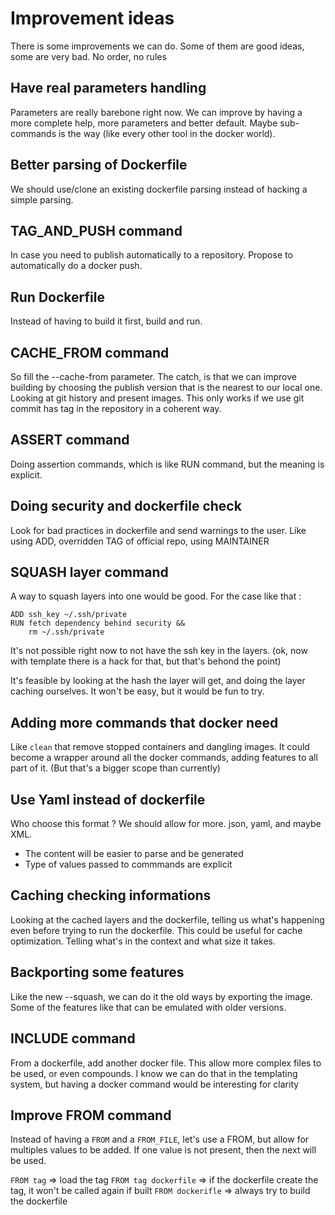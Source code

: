 # Improvement ideas

There is some improvements we can do.
Some of them are good ideas, some are very bad.
No order, no rules

## Have real parameters handling
Parameters are really barebone right now. We can improve by having
a more complete help, more parameters and better default.
Maybe sub-commands is the way (like every other tool in the docker world).

## Better parsing of Dockerfile
We should use/clone an existing dockerfile parsing instead of hacking a
simple parsing.

## TAG_AND_PUSH command
In case you need to publish automatically to a repository.
Propose to automatically do a docker push.

## Run Dockerfile
Instead of having to build it first, build and run.

## CACHE_FROM command
So fill the --cache-from parameter.
The catch, is that we can improve building by choosing the publish version
that is the nearest to our local one.
Looking at git history and present images. This only works if we use
git commit has tag in the repository in a coherent way.

## ASSERT command
Doing assertion commands, which is like RUN command, but the meaning is
explicit.

## Doing security and dockerfile check
Look for bad practices in dockerfile and send warnings to the user.
Like using ADD, overridden TAG of official repo, using MAINTAINER

## SQUASH layer command
A way to squash layers into one would be good.
For the case like that :
```
ADD ssh_key ~/.ssh/private
RUN fetch dependency behind security &&
    rm ~/.ssh/private
```

It's not possible right now to not have the ssh key in the layers.
(ok, now with template there is a hack for that, but that's behond the point)

It's feasible by looking at the hash the layer will get, and
doing the layer caching ourselves. It won't be easy, but it would be fun to try.

## Adding more commands that docker need
Like `clean` that remove stopped containers and dangling images.
It could become a wrapper around all the docker commands,
adding features to all part of it. (But that's a bigger scope than currently)

## Use Yaml instead of dockerfile
Who choose this format ? We should allow for more.
json, yaml, and maybe XML.
- The content will be easier to parse and be generated
- Type of values passed to commmands are explicit

## Caching checking informations
Looking at the cached layers and the dockerfile, telling us what's happening
even before trying to run the dockerfile. This could be useful for cache
optimization.
Telling what's in the context and what size it takes.

## Backporting some features
Like the new --squash, we can do it the old ways by exporting the image.
Some of the features like that can be emulated with older versions.


## INCLUDE command
From a dockerfile, add another docker file. This allow more complex files to be used, or even compounds.
I know we can do that in the templating system, but having a docker command would be interesting for clarity

## Improve FROM command
Instead of having a `FROM` and a `FROM_FILE`, let's use a FROM, but allow for multiples values to be added.
If one value is not present, then the next will be used.

`FROM tag` => load the tag
`FROM tag dockerfile` => if the dockerfile create the tag, it won't be called again if built
`FROM dockerifle` => always try to build the dockerfile




